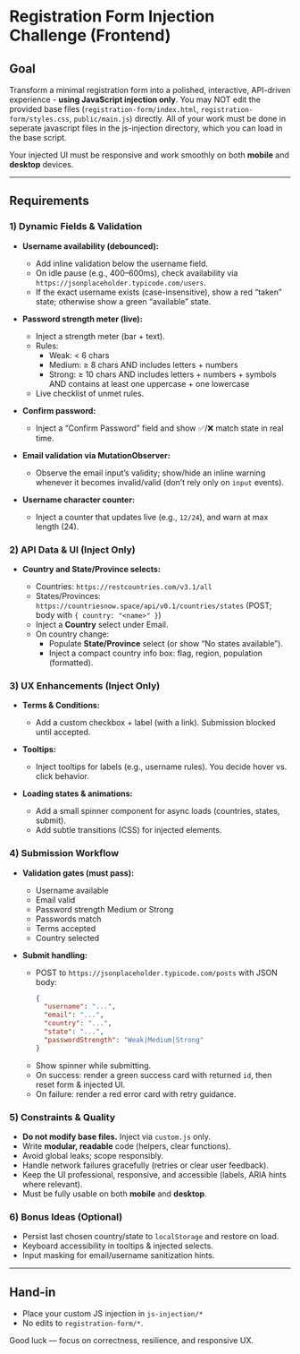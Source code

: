 # Registration Form Injection Challenge (Frontend)

## Goal

Transform a minimal registration form into a polished, interactive, API-driven experience - **using JavaScript injection only**. You may NOT edit the provided base files (`registration-form/index.html`, `registration-form/styles.css`, `public/main.js`) directly. All of your work must be done in seperate javascript files in the js-injection directory, which you can load in the base script.

Your injected UI must be responsive and work smoothly on both **mobile** and **desktop** devices.


---

## Requirements

### 1) Dynamic Fields & Validation

- **Username availability (debounced):**

  - Add inline validation below the username field.
  - On idle pause (e.g., 400–600ms), check availability via `https://jsonplaceholder.typicode.com/users`.
  - If the exact username exists (case-insensitive), show a red “taken” state; otherwise show a green “available” state.

- **Password strength meter (live):**

  - Inject a strength meter (bar + text).
  - Rules:
    - Weak: < 6 chars
    - Medium: ≥ 8 chars AND includes letters + numbers
    - Strong: ≥ 10 chars AND includes letters + numbers + symbols AND contains at least one uppercase + one lowercase
  - Live checklist of unmet rules.

- **Confirm password:**

  - Inject a “Confirm Password” field and show ✅/❌ match state in real time.

- **Email validation via MutationObserver:**

  - Observe the email input’s validity; show/hide an inline warning whenever it becomes invalid/valid (don’t rely only on `input` events).

- **Username character counter:**
  - Inject a counter that updates live (e.g., `12/24`), and warn at max length (24).

### 2) API Data & UI (Inject Only)

- **Country and State/Province selects:**

  - Countries: `https://restcountries.com/v3.1/all`
  - States/Provinces: `https://countriesnow.space/api/v0.1/countries/states` (POST; body with `{ country: "<name>" }`)
  - Inject a **Country** select under Email.
  - On country change:
    - Populate **State/Province** select (or show “No states available”).
    - Inject a compact country info box: flag, region, population (formatted).

### 3) UX Enhancements (Inject Only)

- **Terms & Conditions:**

  - Add a custom checkbox + label (with a link). Submission blocked until accepted.

- **Tooltips:**

  - Inject tooltips for labels (e.g., username rules). You decide hover vs. click behavior.

- **Loading states & animations:**
  - Add a small spinner component for async loads (countries, states, submit).
  - Add subtle transitions (CSS) for injected elements.

### 4) Submission Workflow

- **Validation gates (must pass):**

  - Username available
  - Email valid
  - Password strength Medium or Strong
  - Passwords match
  - Terms accepted
  - Country selected

- **Submit handling:**
  - POST to `https://jsonplaceholder.typicode.com/posts` with JSON body:
    ```json
    {
      "username": "...",
      "email": "...",
      "country": "...",
      "state": "...",
      "passwordStrength": "Weak|Medium|Strong"
    }
    ```
  - Show spinner while submitting.
  - On success: render a green success card with returned `id`, then reset form & injected UI.
  - On failure: render a red error card with retry guidance.

### 5) Constraints & Quality

- **Do not modify base files.** Inject via `custom.js` only.
- Write **modular, readable** code (helpers, clear functions).
- Avoid global leaks; scope responsibly.
- Handle network failures gracefully (retries or clear user feedback).
- Keep the UI professional, responsive, and accessible (labels, ARIA hints where relevant).
- Must be fully usable on both **mobile** and **desktop**.

### 6) Bonus Ideas (Optional)

- Persist last chosen country/state to `localStorage` and restore on load.
- Keyboard accessibility in tooltips & injected selects.
- Input masking for email/username sanitization hints.

---

## Hand-in

- Place your custom JS injection in `js-injection/*`
- No edits to `registration-form/*`.

Good luck — focus on correctness, resilience, and responsive UX.
